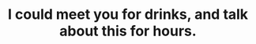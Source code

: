 ---
image_path: /images/abandonedtable.jpg
title: I could meet you for drinks, and talk about this for hours.
weight: 16
---
